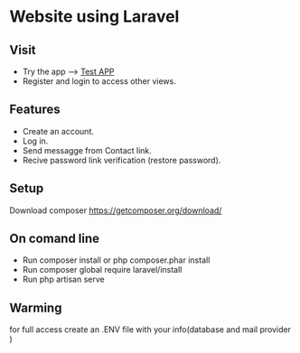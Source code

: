 # Website using Laravel

## Visit
- Try the app --> [Test APP](https://immense-stream-72348.herokuapp.com/)
- Register and login to access other views.

## Features
- Create an account.
- Log in.
- Send messagge from Contact link.
- Recive password link verification (restore password).

## Setup

Download composer https://getcomposer.org/download/

## On comand line 

- Run composer install or php composer.phar install 
- Run composer global require laravel/install 
- Run php artisan serve 

## Warming 
for full access create an .ENV file with your info(database and mail provider )



